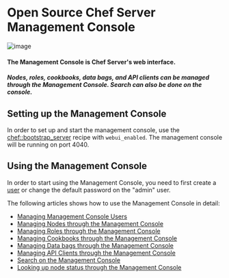 Open Source Chef Server Management Console
==========================================

  

![image](../attachments/7274885/11993101.png)

  

#### The Management Console is Chef Server's web interface.

##### Nodes, roles, cookbooks, data bags, and API clients can be managed through the Management Console. Search can also be done on the console.

Setting up the Management Console
---------------------------------

In order to set up and start the management console, use the
[chef::bootstrap\_server](http://wiki.opscode.com/display/LEG/Bootstrap+Chef+RubyGems+Installation "Bootstrap Chef RubyGems Installation")
recipe with `webui_enabled`. The management console will be running on
port 4040.

Using the Management Console
----------------------------

In order to start using the Management Console, you need to first create
a [user](Management%20Console%20Users.html "Management Console Users")
or change the default password on the "admin" user.

The following articles shows how to use the Management Console in
detail:

-   [Managing Management Console
    Users](Management%20Console%20Users.html "Management Console Users")
-   [Managing Nodes through the Management
    Console](Managing%20Nodes%20through%20the%20Management%20Console.html "Managing Nodes through the Management Console")
-   [Managing Roles through the Management
    Console](Managing%20Roles%20through%20the%20Management%20Console.html "Managing Roles through the Management Console")
-   [Managing Cookbooks through the Management
    Console](Managing%20Cookbooks%20through%20the%20Management%20Console.html "Managing Cookbooks through the Management Console")
-   [Managing Data bags through the Management
    Console](Managing%20Data%20bags%20through%20the%20Management%20Console.html "Managing Data bags through the Management Console")
-   [Managing API Clients through the Management
    Console](Managing%20API%20Clients%20through%20the%20Management%20Console.html "Managing API Clients through the Management Console")
-   [Search on the Management
    Console](Search%20on%20the%20Management%20Console.html "Search on the Management Console")
-   [Looking up node status through the Management
    Console](Looking%20up%20node%20status%20through%20the%20Management%20Console.html "Looking up node status through the Management Console")
      
      
      
      

  
